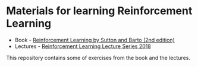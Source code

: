 # Materials for learning Reinforcement Learning

* Book - [Reinforcement Learning by Sutton and Barto (2nd edition)](https://mitpress.mit.edu/books/reinforcement-learning-second-edition)
* Lectures - [Reinforcement Learning Lecture Series 2018](https://deepmind.com/learning-resources/reinforcement-learning-lectures-series-2018)

This repository contains some of exercises from the book and the lectures.
